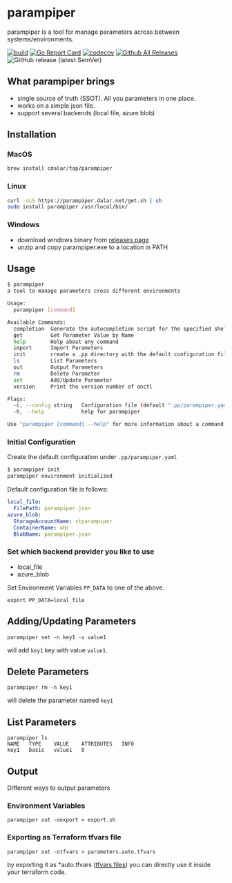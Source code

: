 # parampiper

parampiper is a tool for manage parameters across between systems/environments. 



[![build](https://github.com/cdalar/parampiper/actions/workflows/build.yml/badge.svg)](https://github.com/cdalar/parampiper/actions/workflows/build.yml)
[![Go Report Card](https://goreportcard.com/badge/github.com/cdalar/parampiper)](https://goreportcard.com/report/github.com/cdalar/parampiper)
[![codecov](https://codecov.io/gh/cdalar/parampiper/graph/badge.svg?token=7VU7H1II09)](https://codecov.io/gh/cdalar/parampiper)
[![Github All Releases](https://img.shields.io/github/downloads/cdalar/parampiper/total.svg)]()
![GitHub release (latest SemVer)](https://img.shields.io/github/v/release/cdalar/parampiper?sort=semver)
<!-- [![Known Vulnerabilities](https://snyk.io/test/github/cdalar/parampiper/main/badge.svg)](https://snyk.io/test/github/cdalar/parampiper/main) -->

## What parampiper brings 

- single source of truth (SSOT). All you parameters in one place.
- works on a simple json file. 
- support several backends (local file, azure blob)

## Installation

### MacOS

```zsh
brew install cdalar/tap/parampiper
```

### Linux

```bash
curl -sLS https://parampiper.dalar.net/get.sh | sh 
sudo install parampiper /usr/local/bin/
```

### Windows 

- download windows binary from [releases page](https://github.com/cdalar/parampiper/releases)
- unzip and copy parampiper.exe to a location in PATH


## Usage
```bash
$ parampiper
a tool to manage parameters cross different environments

Usage:
  parampiper [command]

Available Commands:
  completion  Generate the autocompletion script for the specified shell
  get         Get Parameter Value by Name
  help        Help about any command
  import      Import Parameters
  init        create a .pp directory with the default configuration files
  ls          List Parameters
  out         Output Parameters
  rm          Delete Parameter
  set         Add/Update Parameter
  version     Print the version number of onctl

Flags:
  -c, --config string   Configuration file (default ".pp/parampiper.yaml")
  -h, --help            help for parampiper

Use "parampiper [command] --help" for more information about a command.
```

### Initial Configuration

Create the default configuration under `.pp/parampiper.yaml`
```bash
$ parampiper init
parampiper environment initialized
```
Default configuration file is follows:
```yaml
local_file:
  FilePath: parampiper.json
azure_blob:
  StorageAccountName: stparampiper
  ContainerName: abc
  BlobName: parampiper.json
```

### Set which backend provider you like to use

- local_file
- azure_blob

Set Environment Variables `PP_DATA` to one of the above.
```
export PP_DATA=local_file
```

## Adding/Updating Parameters 
```
parampiper set -n key1 -v value1
```
will add `key1` key with value `value1`.


## Delete Parameters
```
parampiper rm -n key1
```
will delete the parameter named `key1`

## List Parameters
```
parampiper ls 
NAME   TYPE    VALUE    ATTRIBUTES   INFO
key1   basic   value1   0
```

## Output 
Different ways to output parameters

### Environment Variables
```
parampiper out -oexport > export.sh
```
### Exporting as Terraform tfvars file 
```
parampiper out -otfvars > parameters.auto.tfvars
```
by exporting it as *auto.tfvars ([tfvars files](https://developer.hashicorp.com/terraform/language/values/variables#variable-definitions-tfvars-files)) you can directly use it inside your terraform code. 

